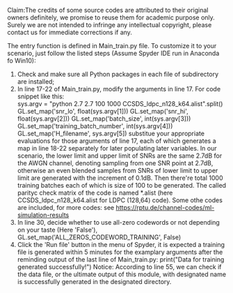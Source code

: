 Claim:The credits of some source codes are attributed to their original owners definitely, we promise to  reuse them for academic purpose only. 
       Surely we are not intended to infringe any intellectual copyright, please contact us for immediate corrections if any. 
       
The entry function is defined in Main_train.py file. To customize it to your scenario, just follow the listed steps 
(Assume Spyder IDE run in Anaconda fo Win10):
1) Check and make sure all Python packages in each file of subdirectory are installed; 
2) In line 17-22 of Main_train.py, modify the arguments in line 17. For code snippet like this:   
    sys.argv = "python 2.7 2.7 100 1000 CCSDS_ldpc_n128_k64.alist".split()
    GL.set_map('snr_lo', float(sys.argv[1]))
    GL.set_map('snr_hi', float(sys.argv[2]))
    GL.set_map('batch_size', int(sys.argv[3]))
    GL.set_map('training_batch_number', int(sys.argv[4]))
    GL.set_map('H_filename', sys.argv[5])
substitue your appropriate evaluations for those arguments of line 17, each of which generates a map in line 18-22 separately
for later populating later variables.
In our scenario, the lower limit and upper limit of SNRs are the same 2.7dB for the AWGN channel, denoting sampling from one
SNR point at 2.7dB, otherwise an even blended samples from SNRs of lower limit to upper limit are generated with the increment of
0.1dB. Then there're total 1000 training batches  each of which is size of 100 to be generated. The called parityc
check matrix of the code is named *.alist (here CCSDS_ldpc_n128_k64.alist for LDPC (128,64) code). Some othe codes are included,
for more codes: see https://rptu.de/channel-codes/ml-simulation-results
4) In line 30, decide whether to use all-zero codewords or not depending on your taste (Here 'False'),
   GL.set_map('ALL_ZEROS_CODEWORD_TRAINING', False)
5) Click the 'Run file' button in the menu of Spyder, it is expected a training file is generated  within 5 minutes for the
    examplary arguments after the reminding output of the last line of Main_train.py:
            print("Data for training generated successfully!")
Notice: According to line 55, we can check if the data file, or the ultimate output of this module,
with designated name is successfully generated in the designated directory.
